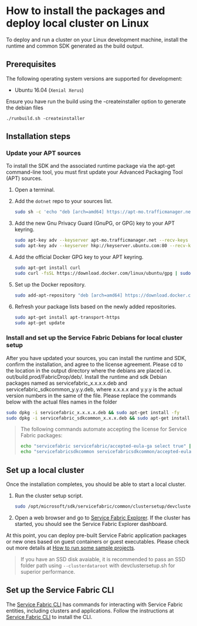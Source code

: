 
# How to install the packages and deploy local cluster on Linux

To deploy and run a cluster on your Linux development machine, install the runtime and common SDK generated as the build output. 

## Prerequisites

The following operating system versions are supported for development:

* Ubuntu 16.04 (`Xenial Xerus`)

Ensure you have run the build using the -createinstaller option to generate the debian files
```
./runbuild.sh -createinstaller
```

## Installation steps

### Update your APT sources
To install the SDK and the associated runtime package via the apt-get command-line tool, you must first update your Advanced Packaging Tool (APT) sources.

1. Open a terminal.

2. Add the `dotnet` repo to your sources list.

    ```bash
    sudo sh -c 'echo "deb [arch=amd64] https://apt-mo.trafficmanager.net/repos/dotnet-release/ xenial main" > /etc/apt/sources.list.d/dotnetdev.list'
    ```

3. Add the new Gnu Privacy Guard (GnuPG, or GPG) key to your APT keyring.

    ```bash
    sudo apt-key adv --keyserver apt-mo.trafficmanager.net --recv-keys 417A0893
    sudo apt-key adv --keyserver hkp://keyserver.ubuntu.com:80 --recv-keys 417A0893
    ```

4. Add the official Docker GPG key to your APT keyring.

    ```bash
    sudo apt-get install curl
    sudo curl -fsSL https://download.docker.com/linux/ubuntu/gpg | sudo apt-key add -
    ```

5. Set up the Docker repository.

    ```bash
    sudo add-apt-repository "deb [arch=amd64] https://download.docker.com/linux/ubuntu $(lsb_release -cs) stable"
    ```

6. Refresh your package lists based on the newly added repositories.

    ```bash
    sudo apt-get install apt-transport-https
    sudo apt-get update
    ```

### Install and set up the Service Fabric Debians for local cluster setup

After you have updated your sources, you can install the runtime and SDK, confirm the installation, and agree to the license agreement. Please cd to the location in the output directory where the debians are placed i.e. out/build.prod/FabricDrop/deb/. Install the runtime and sdk Debian packages named as servicefabric_x.x.x.x.deb and servicefabric_sdkcommon_y.y.y.deb, where x.x.x.x and y.y.y is the actual version numbers in the same of the file. Please replace the commands below with the actual files names in the folder 

```bash
sudo dpkg -i servicefabric_x.x.x.x.deb && sudo apt-get install -fy
sudo dpkg -i servicefabric_sdkcommon_x.x.x.deb && sudo apt-get install -fy
```

>   The following commands automate accepting the license for Service Fabric packages:
>   ```bash
>   echo "servicefabric servicefabric/accepted-eula-ga select true" | sudo debconf-set-selections
>   echo "servicefabricsdkcommon servicefabricsdkcommon/accepted-eula-ga select true" | sudo debconf-set-selections
>   ```

## Set up a local cluster
  Once the installation completes, you should be able to start a local cluster.

  1. Run the cluster setup script.

      ```bash
      sudo /opt/microsoft/sdk/servicefabric/common/clustersetup/devclustersetup.sh
      ```

  2. Open a web browser and go to [Service Fabric Explorer](http://localhost:19080/Explorer). If the cluster has started, you should see the Service Fabric Explorer dashboard.

  At this point, you can deploy pre-built Service Fabric application packages or new ones based on guest containers or guest executables. Please check out more details at [How to run some sample projects](https://azure.microsoft.com/resources/samples/?sort=0&service=service-fabric).


>   If you have an SSD disk avaiable, it is recommended to pass an SSD folder path using `--clusterdataroot` with devclustersetup.sh for superior performance.

## Set up the Service Fabric CLI

The [Service Fabric CLI](https://docs.microsoft.com/en-us/azure/service-fabric/service-fabric-cli) has commands for interacting with Service Fabric entities,
including clusters and applications.
Follow the instructions at [Service Fabric CLI](https://docs.microsoft.com/en-us/azure/service-fabric/service-fabric-cli) to install the CLI.
